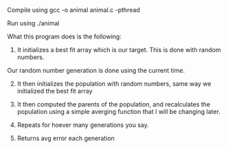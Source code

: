 Compile using gcc -o animal animal.c -pthread

Run using ./animal

What this program does is the following:

1. It initializes a best fit array which is our target. This is done with random numbers. 

Our random number generation is done using the current time.

2. It then initializes the population with random numbers, same way we initialized the best fit array

3. It then computed the parents of the population, and recalculates the population using a simple averging function 
that I will be changing later. 

4. Repeats for hoever many generations you say.

5. Returns avg error each generation
